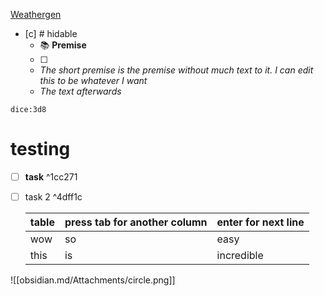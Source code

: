 [Weathergen](obsidian.md/Attachments/Weathergen.xlsm%20-%20Shortcut.lnk)

- [c] # hidable
  - 📚 **Premise**
  - [ ] 
  - <i>The short premise is the premise without much text to it. I can edit this to be
whatever
I
want</i>
  - <i>The text afterwards</i>

`dice:3d8`

# testing
 
 
 - [ ] **task**
 ^1cc271
 - [ ] task 2 ^4dff1c


	| table | press tab for another column | enter for next line |
	| ----- | ---------------------------- | ------------------- |
	| wow   | so                           | easy                |
	| this  | is                           | incredible                    |


![[obsidian.md/Attachments/circle.png]]